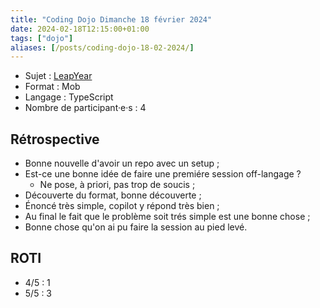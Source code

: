 ```yaml
---
title: "Coding Dojo Dimanche 18 février 2024"
date: 2024-02-18T12:15:00+01:00
tags: ["dojo"]
aliases: [/posts/coding-dojo-18-02-2024/]
---
```


- Sujet : [LeapYear](https://codingdojo.org/kata/LeapYears/)
- Format : Mob
- Langage : TypeScript
- Nombre de participant·e·s : 4

## Rétrospective

* Bonne nouvelle d'avoir un repo avec un setup ;
* Est-ce une bonne idée de faire une premiére session off-langage ?
  * Ne pose, à priori, pas trop de soucis ;
* Découverte du format, bonne découverte ;
* Énoncé très simple, copilot y répond très bien ;
* Au final le fait que le problème soit trés simple est une bonne chose ;
* Bonne chose qu'on ai pu faire la session au pied levé.

## ROTI

- 4/5 : 1
- 5/5 : 3
